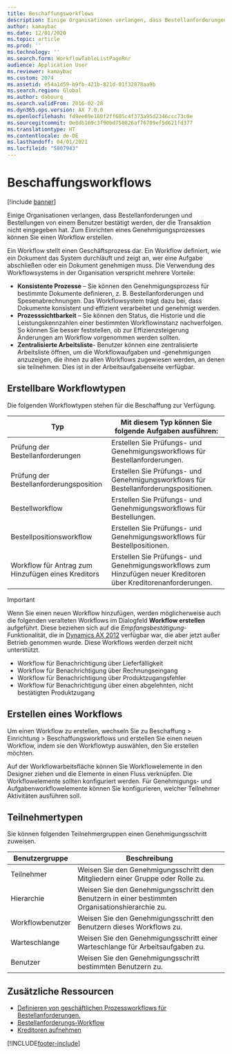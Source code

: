 ```yaml
---
title: Beschaffungsworkflows
description: Einige Organisationen verlangen, dass Bestellanforderungen und Bestellungen von einem Benutzer bestätigt werden, der die Transaktion nicht eingegeben hat. Zum Einrichten eines Genehmigungsprozesses können Sie einen Workflow erstellen.
author: kamaybac
ms.date: 12/01/2020
ms.topic: article
ms.prod: ''
ms.technology: ''
ms.search.form: WorkflowTableListPageRnr
audience: Application User
ms.reviewer: kamaybac
ms.custom: 2074
ms.assetid: e54a1d59-b9fb-421b-821d-01f32878aa9b
ms.search.region: Global
ms.author: dabourq
ms.search.validFrom: 2016-02-28
ms.dyn365.ops.version: AX 7.0.0
ms.openlocfilehash: fd9ee69e180f2ff605c4f373a95d2346ccc73c0e
ms.sourcegitcommit: 0e8db169c3f90bd750826af76709ef5d621fd377
ms.translationtype: HT
ms.contentlocale: de-DE
ms.lasthandoff: 04/01/2021
ms.locfileid: "5807943"
---
```

# <a name="procurement-and-sourcing-workflows"></a>Beschaffungsworkflows

[!include [banner](../includes/banner.md)]

Einige Organisationen verlangen, dass Bestellanforderungen und Bestellungen von einem Benutzer bestätigt werden, der die Transaktion nicht eingegeben hat. Zum Einrichten eines Genehmigungsprozesses können Sie einen Workflow erstellen.

Ein Workflow stellt einen Geschäftsprozess dar. Ein Workflow definiert, wie ein Dokument das System durchläuft und zeigt an, wer eine Aufgabe abschließen oder ein Dokument genehmigen muss. Die Verwendung des Workflowsystems in der Organisation verspricht mehrere Vorteile:

- **Konsistente Prozesse** – Sie können den Genehmigungsprozess für bestimmte Dokumente definieren, z. B. Bestellanforderungen und Spesenabrechnungen. Das Workflowsystem trägt dazu bei, dass Dokumente konsistent und effizient verarbeitet und genehmigt werden.
- **Prozesssichtbarkeit** – Sie können den Status, die Historie und die Leistungskennzahlen einer bestimmten Workflowinstanz nachverfolgen. So können Sie besser feststellen, ob zur Effizienzsteigerung Änderungen am Workflow vorgenommen werden sollten.
- **Zentralisierte Arbeitsliste**- Benutzer können eine zentralisierte Arbeitsliste öffnen, um die Workflowaufgaben und ‑genehmigungen anzuzeigen, die ihnen zu allen Workflows zugewiesen werden, an denen sie teilnehmen. Dies ist in der Arbeitsaufgabenseite verfügbar.

## <a name="the-types-of-workflows-that-you-can-create"></a>Erstellbare Workflowtypen

Die folgenden Workflowtypen stehen für die Beschaffung zur Verfügung.

| Typ | Mit diesem Typ können Sie folgende Aufgaben ausführen: |
|---|---|
| Prüfung der Bestellanforderungen | Erstellen Sie Prüfungs- und Genehmigungsworkflows für Bestellanforderungen. |
| Prüfung der Bestellanforderungsposition | Erstellen Sie Prüfungs- und Genehmigungsworkflows für Bestellanforderungspositionen. |
| Bestellworkflow | Erstellen Sie Prüfungs- und Genehmigungsworkflows für Bestellungen. |
| Bestellpositionsworkflow | Erstellen Sie Prüfungs- und Genehmigungsworkflows für Bestellpositionen. |
| Workflow für Antrag zum Hinzufügen eines Kreditors | Erstellen Sie Prüfungs- und Genehmigungsworkflows zum Hinzufügen neuer Kreditoren über Kreditorenanforderungen. |

> [!IMPORTANT]
> Wenn Sie einen neuen Workflow hinzufügen, werden möglicherweise auch die folgenden veralteten Workflows im Dialogfeld **Workflow erstellen** aufgeführt. Diese beziehen sich auf die *Empfangsbestätigung*-Funktionalität, die in [Dynamics AX 2012](https://docs.microsoft.com/dynamicsax-2012/appuser-itpro/set-up-procurement-and-sourcing-workflows) verfügbar war, die aber jetzt außer Betrieb genommen wurde. Diese Workflows werden derzeit nicht unterstützt.
> 
> - Workflow für Benachrichtigung über Lieferfälligkeit
> - Workflow für Benachrichtigung über Rechnungseingang
> - Workflow für Benachrichtigung über Produktzugangsfehler
> - Workflow für Benachrichtigung über einen abgelehnten, nicht bestätigten Produktzugang

## <a name="creating-a-workflow"></a>Erstellen eines Workflows

Um einen Workflow zu erstellen, wechseln Sie zu Beschaffung &gt; Einrichtung &gt; Beschaffungsworkflows und erstellen Sie einen neuen Workflow, indem sie den Workflowtyp auswählen, den Sie erstellen möchten. 

Auf der Workflowarbeitsfläche können Sie Workflowelemente in den Designer ziehen und die Elemente in einen Fluss verknüpfen. Die Workflowelemente sollten konfiguriert werden. Für Genehmigungs- und Aufgabenworkflowelemente können Sie konfigurieren, welcher Teilnehmer Aktivitäten ausführen soll.

## <a name="types-of-participants"></a>Teilnehmertypen

Sie können folgenden Teilnehmergruppen einen Genehmigungsschritt zuweisen.

| Benutzergruppe | Beschreibung |
|---|---|
| Teilnehmer | Weisen Sie den Genehmigungsschritt den Mitgliedern einer Gruppe oder Rolle zu. |
| Hierarchie | Weisen Sie den Genehmigungsschritt den Benutzern in einer bestimmten Organisationshierarchie zu. |
| Workflowbenutzer | Weisen Sie den Genehmigungsschritt den Benutzern dieses Workflows zu. |
| Warteschlange | Weisen Sie den Genehmigungsschritt einer Warteschlange für Arbeitsaufgaben zu. |
| Benutzer | Weisen Sie den Genehmigungsschritt bestimmten Benutzern zu. |

## <a name="additional-resources"></a>Zusätzliche Ressourcen

- [Definieren von geschäftlichen Prozessworkflows für Bestellanforderungen.](https://www.microsoft.com/download/details.aspx?id=101821)
- [Bestellanforderungs-Workflow](purchase-requisitions-workflow.md)
- [Kreditoren aufnehmen](vendor-onboarding.md)


[!INCLUDE[footer-include](../../includes/footer-banner.md)]